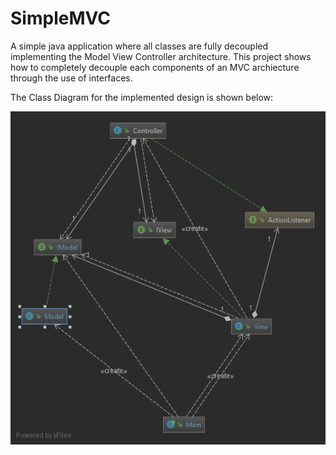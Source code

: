 # SimpleMVC
A simple java application where all classes are fully decoupled implementing the Model View Controller architecture.
This project shows how to completely decouple each components of an MVC archiecture through the use of interfaces.

The Class Diagram for the implemented design is shown below:

![Class Diagram](docs/Top-Level%20Package.png)
